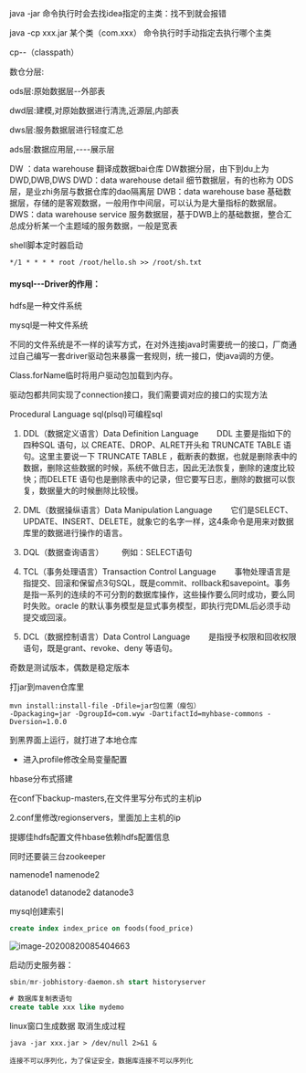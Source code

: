 java -jar 命令执行时会去找idea指定的主类：找不到就会报错

java -cp xxx.jar  某个类（com.xxx） 命令执行时手动指定去执行哪个主类

cp--（classpath）

数仓分层:

ods层:原始数据层--外部表

dwd层:建模,对原始数据进行清洗,近源层,内部表

dws层:服务数据层进行轻度汇总

ads层:数据应用层,----展示层

DW ：data warehouse 翻译成数据bai仓库
DW数据分层，由下到du上为 DWD,DWB,DWS
DWD：data warehouse detail 细节数据层，有的也称为 ODS层，是业zhi务层与数据仓库的dao隔离层
DWB：data warehouse base 基础数据层，存储的是客观数据，一般用作中间层，可以认为是大量指标的数据层。
DWS：data warehouse service 服务数据层，基于DWB上的基础数据，整合汇总成分析某一个主题域的服务数据，一般是宽表

shell脚本定时器启动

```shell
*/1 * * * * root /root/hello.sh >> /root/sh.txt
```

#### mysql---Driver的作用：

hdfs是一种文件系统

mysql是一种文件系统

不同的文件系统是不一样的读写方式，在对外连接java时需要统一的接口，厂商通过自己编写一套driver驱动包来暴露一套规则，统一接口，使java调的方便。

Class.forName临时将用户驱动包加载到内存。

驱动包都共同实现了connection接口，我们需要调对应的接口的实现方法

Procedural Language sql(plsql)可编程sql

1. DDL（数据定义语言）Data Definition Language
    DDL 主要是指如下的四种SQL 语句，以 CREATE、DROP、ALRET开头和 TRUNCATE TABLE 语句。这里主要说一下 TRUNCATE TABLE ，截断表的数据，也就是删除表中的数据，删除这些数据的时候，系统不做日志，因此无法恢复，删除的速度比较快；而DELETE 语句也是删除表中的记录，但它要写日志，删除的数据可以恢复，数据量大的时候删除比较慢。

2. DML（数据操纵语言）Data Manipulation Language
    它们是SELECT、UPDATE、INSERT、DELETE，就象它的名字一样，这4条命令是用来对数据库里的数据进行操作的语言。

3. DQL（数据查询语言）
    例如：SELECT语句

4. TCL（事务处理语言）Transaction Control Language
    事物处理语言是指提交、回滚和保留点3句SQL，既是commit、rollback和savepoint。事务是指一系列的连续的不可分割的数据库操作，这些操作要么同时成功，要么同时失败。oracle 的默认事务模型是显式事务模型，即执行完DML后必须手动提交或回滚。

5. DCL（数据控制语言）Data Control Language
    是指授予权限和回收权限语句，既是grant、revoke、deny 等语句。


奇数是测试版本，偶数是稳定版本

打jar到maven仓库里

```shell
mvn install:install-file -Dfile=jar包位置（瘦包） 
-Dpackaging=jar -DgroupId=com.wyw -DartifactId=myhbase-commons -Dversion=1.0.0
```

到黑界面上运行，就打进了本地仓库

- 进入profile修改全局变量配置

hbase分布式搭建

在conf下backup-masters,在文件里写分布式的主机ip

2.conf里修改regionservers，里面加上主机的ip

提娜佳hdfs配置文件hbase依赖hdfs配置信息

同时还要装三台zookeeper

namenode1		namenode2

datanode1		  datanode2		datanode3



mysql创建索引

```sql
create index index_price on foods(food_price)
```

![image-20200820085404663](C:%5CUsers%5Clenovo%5CAppData%5CRoaming%5CTypora%5Ctypora-user-images%5Cimage-20200820085404663.png)



启动历史服务器：

```sql
sbin/mr-jobhistory-daemon.sh start historyserver
```

```sql
# 数据库复制表语句
create table xxx like mydemo
```

linux窗口生成数据 取消生成过程

```shell
java -jar xxx.jar > /dev/null 2>&1 &
```



```
连接不可以序列化，为了保证安全，数据库连接不可以序列化
```

